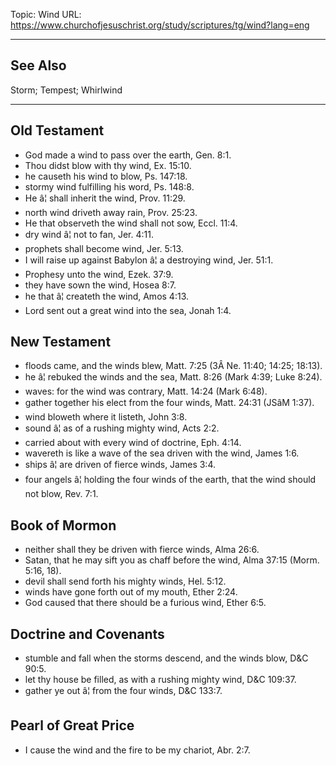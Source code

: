 Topic: Wind
URL: https://www.churchofjesuschrist.org/study/scriptures/tg/wind?lang=eng

---

## See Also

Storm; Tempest; Whirlwind

---

## Old Testament

- God made a wind to pass over the earth, Gen. 8:1.
- Thou didst blow with thy wind, Ex. 15:10.
- he causeth his wind to blow, Ps. 147:18.
- stormy wind fulfilling his word, Ps. 148:8.
- He â¦ shall inherit the wind, Prov. 11:29.
- north wind driveth away rain, Prov. 25:23.
- He that observeth the wind shall not sow, Eccl. 11:4.
- dry wind â¦ not to fan, Jer. 4:11.
- prophets shall become wind, Jer. 5:13.
- I will raise up against Babylon â¦ a destroying wind, Jer. 51:1.
- Prophesy unto the wind, Ezek. 37:9.
- they have sown the wind, Hosea 8:7.
- he that â¦ createth the wind, Amos 4:13.
- Lord sent out a great wind into the sea, Jonah 1:4.

## New Testament

- floods came, and the winds blew, Matt. 7:25 (3Â Ne. 11:40; 14:25; 18:13).
- he â¦ rebuked the winds and the sea, Matt. 8:26 (Mark 4:39; Luke 8:24).
- waves: for the wind was contrary, Matt. 14:24 (Mark 6:48).
- gather together his elect from the four winds, Matt. 24:31 (JSâM 1:37).
- wind bloweth where it listeth, John 3:8.
- sound â¦ as of a rushing mighty wind, Acts 2:2.
- carried about with every wind of doctrine, Eph. 4:14.
- wavereth is like a wave of the sea driven with the wind, James 1:6.
- ships â¦ are driven of fierce winds, James 3:4.
- four angels â¦ holding the four winds of the earth, that the wind should not blow, Rev. 7:1.

## Book of Mormon

- neither shall they be driven with fierce winds, Alma 26:6.
- Satan, that he may sift you as chaff before the wind, Alma 37:15 (Morm. 5:16, 18).
- devil shall send forth his mighty winds, Hel. 5:12.
- winds have gone forth out of my mouth, Ether 2:24.
- God caused that there should be a furious wind, Ether 6:5.

## Doctrine and Covenants

- stumble and fall when the storms descend, and the winds blow, D&C 90:5.
- let thy house be filled, as with a rushing mighty wind, D&C 109:37.
- gather ye out â¦ from the four winds, D&C 133:7.

## Pearl of Great Price

- I cause the wind and the fire to be my chariot, Abr. 2:7.

